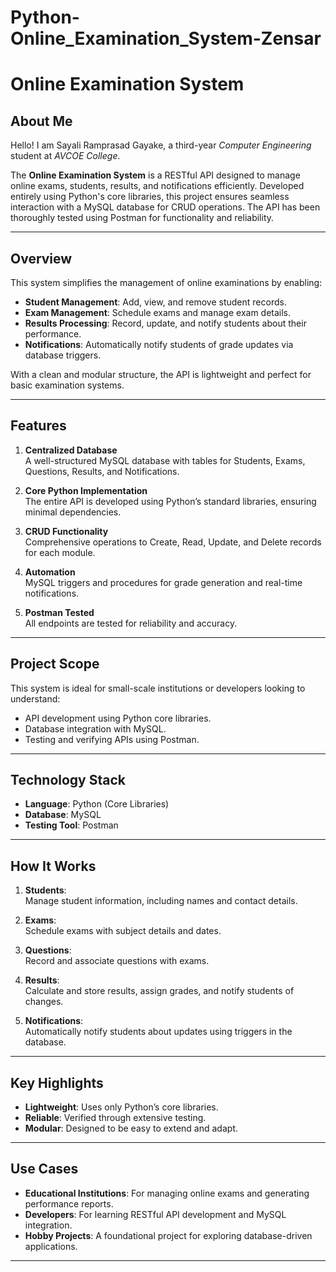 # Python-Online_Examination_System-Zensar
# Online Examination System

## About Me
Hello! I am Sayali Ramprasad Gayake, a third-year *Computer Engineering* student at *AVCOE College*.

The **Online Examination System** is a RESTful API designed to manage online exams, students, results, and notifications efficiently. Developed entirely using Python's core libraries, this project ensures seamless interaction with a MySQL database for CRUD operations. The API has been thoroughly tested using Postman for functionality and reliability.

---

## Overview

This system simplifies the management of online examinations by enabling:
- **Student Management**: Add, view, and remove student records.
- **Exam Management**: Schedule exams and manage exam details.
- **Results Processing**: Record, update, and notify students about their performance.
- **Notifications**: Automatically notify students of grade updates via database triggers.

With a clean and modular structure, the API is lightweight and perfect for basic examination systems.

---

## Features

1. **Centralized Database**  
   A well-structured MySQL database with tables for Students, Exams, Questions, Results, and Notifications.

2. **Core Python Implementation**  
   The entire API is developed using Python’s standard libraries, ensuring minimal dependencies.

3. **CRUD Functionality**  
   Comprehensive operations to Create, Read, Update, and Delete records for each module.

4. **Automation**  
   MySQL triggers and procedures for grade generation and real-time notifications.

5. **Postman Tested**  
   All endpoints are tested for reliability and accuracy.

---

## Project Scope

This system is ideal for small-scale institutions or developers looking to understand:
- API development using Python core libraries.
- Database integration with MySQL.
- Testing and verifying APIs using Postman.

---

## Technology Stack

- **Language**: Python (Core Libraries)
- **Database**: MySQL
- **Testing Tool**: Postman

---

## How It Works

1. **Students**:  
   Manage student information, including names and contact details.

2. **Exams**:  
   Schedule exams with subject details and dates.

3. **Questions**:  
   Record and associate questions with exams.

4. **Results**:  
   Calculate and store results, assign grades, and notify students of changes.

5. **Notifications**:  
   Automatically notify students about updates using triggers in the database.

---

## Key Highlights

- **Lightweight**: Uses only Python’s core libraries.
- **Reliable**: Verified through extensive testing.
- **Modular**: Designed to be easy to extend and adapt.

---

## Use Cases

- **Educational Institutions**: For managing online exams and generating performance reports.  
- **Developers**: For learning RESTful API development and MySQL integration.  
- **Hobby Projects**: A foundational project for exploring database-driven applications.

---


